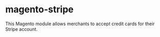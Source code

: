 # magento-stripe
This Magento module allows merchants to accept credit cards for their Stripe account.
